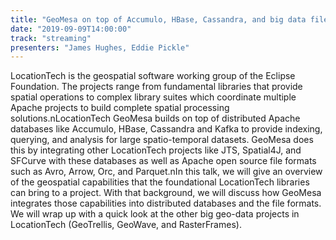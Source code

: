 ```yaml
---
title: "GeoMesa on top of Accumulo, HBase, Cassandra, and big data file formats for massive geospatial data - a LocationTech Project"
date: "2019-09-09T14:00:00"
track: "streaming"
presenters: "James Hughes, Eddie Pickle"
---
```


LocationTech is the geospatial software working group of the Eclipse  Foundation.  The projects range from fundamental libraries that provide  spatial operations to complex library suites which coordinate multiple Apache projects to build complete spatial processing solutions.nLocationTech GeoMesa builds on top of distributed Apache databases like  Accumulo, HBase, Cassandra and Kafka to provide indexing, querying, and  analysis for large spatio-temporal datasets. GeoMesa does this by  integrating other LocationTech projects like JTS, Spatial4J, and SFCurve with these databases as well as Apache open source file formats such as Avro, Arrow, Orc, and Parquet.nIn this talk, we will give an overview of the geospatial capabilities that the foundational LocationTech libraries can bring to a project.   With that background, we will discuss how GeoMesa integrates those  capabilities into distributed databases and the file formats.  We will wrap up with a quick look at the other big geo-data projects in LocationTech (GeoTrellis, GeoWave, and RasterFrames).
